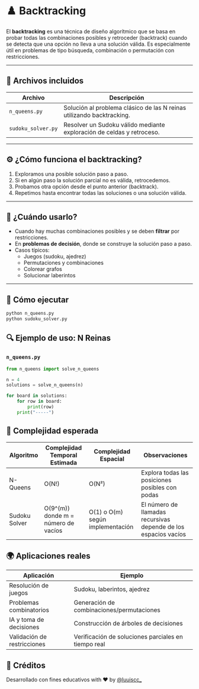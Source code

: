 # ♟️ Backtracking

El **backtracking** es una técnica de diseño algorítmico que se basa en probar todas las combinaciones posibles y retroceder (backtrack) cuando se detecta que una opción no lleva a una solución válida. Es especialmente útil en problemas de tipo búsqueda, combinación o permutación con restricciones.

---

## 📂 Archivos incluidos

| Archivo | Descripción |
|---------|-------------|
| `n_queens.py` | Solución al problema clásico de las N reinas utilizando backtracking. |
| `sudoku_solver.py` | Resolver un Sudoku válido mediante exploración de celdas y retroceso. |

---

## ⚙️ ¿Cómo funciona el backtracking?

1. Exploramos una posible solución paso a paso.
2. Si en algún paso la solución parcial no es válida, retrocedemos.
3. Probamos otra opción desde el punto anterior (backtrack).
4. Repetimos hasta encontrar todas las soluciones o una solución válida.

---

## 🧠 ¿Cuándo usarlo?

- Cuando hay muchas combinaciones posibles y se deben **filtrar** por restricciones.
- En **problemas de decisión**, donde se construye la solución paso a paso.
- Casos típicos:
  - Juegos (sudoku, ajedrez)
  - Permutaciones y combinaciones
  - Colorear grafos
  - Solucionar laberintos

---

## 🧪 Cómo ejecutar

```bash
python n_queens.py
python sudoku_solver.py
```

## 🔍 Ejemplo de uso: N Reinas

### `n_queens.py`

```python
from n_queens import solve_n_queens

n = 4
solutions = solve_n_queens(n)

for board in solutions:
    for row in board:
        print(row)
    print("-----")
```

## 🧮 Complejidad esperada

| Algoritmo         | Complejidad Temporal Estimada        | Complejidad Espacial       | Observaciones |
|-------------------|--------------------------------------|-----------------------------|---------------|
| N-Queens          | O(N!)                                | O(N²)                       | Explora todas las posiciones posibles con podas |
| Sudoku Solver     | O(9^(m)) donde m = número de vacíos  | O(1) o O(m) según implementación | El número de llamadas recursivas depende de los espacios vacíos |

## 🌍 Aplicaciones reales

| Aplicación              | Ejemplo                                             |
|-------------------------|-----------------------------------------------------|
| Resolución de juegos    | Sudoku, laberintos, ajedrez                         |
| Problemas combinatorios | Generación de combinaciones/permutaciones          |
| IA y toma de decisiones | Construcción de árboles de decisiones              |
| Validación de restricciones | Verificación de soluciones parciales en tiempo real |

## 🙌 Créditos

Desarrollado con fines educativos with ❤️ by [@luuiscc_](https://github.com/luuuisc) 
